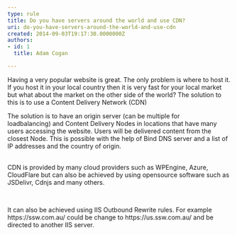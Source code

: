 ```yaml
---
type: rule
title: Do you have servers around the world and use CDN?
uri: do-you-have-servers-around-the-world-and-use-cdn
created: 2014-09-03T19:17:30.0000000Z
authors:
- id: 1
  title: Adam Cogan

---
```




<span class='intro'> ​​​​Having a very popular website is great. The only problem is where to host it. If you host it in your local country then it is very fast for your local market but what about the market on the other side of the world? The solution to this is to use a Content Delivery Network (CDN)<br> </span>

<p>The solution is to have an origin server (can be multiple for loadbalancing)&#160;and Content Delivery Nodes in locations that have many users accessing the website.&#160;Users will be delivered content from the closest Node. This is possible with the help of Bind DNS server and a list of IP addresses and the country of origin.​<br><br></p><p>​CDN is provided by many cloud providers such as WPEngine, Azure, CloudFlare but can also be achieved by using opensource software such as​ JSDelivr​, Cdnjs and many others​.<br></p><p><br></p><p>It can also be achieved using IIS Outbound Rewrite rules. For example https&#58;//ssw.com.au/ could be change to https&#58;//us.ssw.com.au/ and be directed to another IIS server.<br></p>


